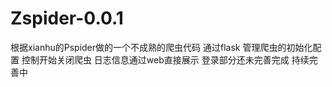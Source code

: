 # Zspider-0.0.1
根据xianhu的Pspider做的一个不成熟的爬虫代码
通过flask 管理爬虫的初始化配置
控制开始关闭爬虫
日志信息通过web直接展示
登录部分还未完善完成
持续完善中
